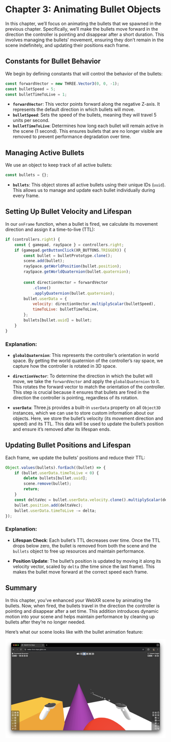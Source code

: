 # Chapter 3: Animating Bullet Objects

In this chapter, we’ll focus on animating the bullets that we spawned in the previous chapter. Specifically, we’ll make the bullets move forward in the direction the controller is pointing and disappear after a short duration. This involves managing the bullets’ movement, ensuring they don’t remain in the scene indefinitely, and updating their positions each frame.

## Constants for Bullet Behavior

We begin by defining constants that will control the behavior of the bullets:

```javascript
const forwardVector = new THREE.Vector3(0, 0, -1);
const bulletSpeed = 5;
const bulletTimeToLive = 1;
```

- **`forwardVector`**: This vector points forward along the negative Z-axis. It represents the default direction in which bullets will move.
- **`bulletSpeed`**: Sets the speed of the bullets, meaning they will travel 5 units per second.
- **`bulletTimeToLive`**: Determines how long each bullet will remain active in the scene (1 second). This ensures bullets that are no longer visible are removed to prevent performance degradation over time.

## Managing Active Bullets

We use an object to keep track of all active bullets:

```javascript
const bullets = {};
```

- **`bullets`**: This object stores all active bullets using their unique IDs (`uuid`). This allows us to manage and update each bullet individually during every frame.

## Setting Up Bullet Velocity and Lifespan

In our `onFrame` function, when a bullet is fired, we calculate its movement direction and assign it a time-to-live (TTL):

```javascript
if (controllers.right) {
	const { gamepad, raySpace } = controllers.right;
	if (gamepad.getButtonClick(XR_BUTTONS.TRIGGER)) {
		const bullet = bulletPrototype.clone();
		scene.add(bullet);
		raySpace.getWorldPosition(bullet.position);
		raySpace.getWorldQuaternion(bullet.quaternion);

		const directionVector = forwardVector
			.clone()
			.applyQuaternion(bullet.quaternion);
		bullet.userData = {
			velocity: directionVector.multiplyScalar(bulletSpeed),
			timeToLive: bulletTimeToLive,
		};
		bullets[bullet.uuid] = bullet;
	}
}
```

### Explanation:

- **`globalQuaternion`**: This represents the controller’s orientation in world space. By getting the world quaternion of the controller’s ray space, we capture how the controller is rotated in 3D space.

- **`directionVector`**: To determine the direction in which the bullet will move, we take the `forwardVector` and apply the `globalQuaternion` to it. This rotates the forward vector to match the orientation of the controller. This step is crucial because it ensures that bullets are fired in the direction the controller is pointing, regardless of its rotation.

- **`userData`**: Three.js provides a built-in `userData` property on all `Object3D` instances, which we can use to store custom information about our objects. Here, we store the bullet’s velocity (its movement direction and speed) and its TTL. This data will be used to update the bullet’s position and ensure it’s removed after its lifespan ends.

## Updating Bullet Positions and Lifespan

Each frame, we update the bullets' positions and reduce their TTL:

```javascript
Object.values(bullets).forEach((bullet) => {
	if (bullet.userData.timeToLive < 0) {
		delete bullets[bullet.uuid];
		scene.remove(bullet);
		return;
	}
	const deltaVec = bullet.userData.velocity.clone().multiplyScalar(delta);
	bullet.position.add(deltaVec);
	bullet.userData.timeToLive -= delta;
});
```

### Explanation:

- **Lifespan Check**: Each bullet’s TTL decreases over time. Once the TTL drops below zero, the bullet is removed from both the scene and the `bullets` object to free up resources and maintain performance.

- **Position Update**: The bullet’s position is updated by moving it along its velocity vector, scaled by `delta` (the time since the last frame). This makes the bullet move forward at the correct speed each frame.

## Summary

In this chapter, you’ve enhanced your WebXR scene by animating the bullets. Now, when fired, the bullets travel in the direction the controller is pointing and disappear after a set time. This addition introduces dynamic motion into your scene and helps maintain performance by cleaning up bullets after they’re no longer needed.

Here’s what our scene looks like with the bullet animation feature:

![Scene with Bullet Animation](./assets/chapter3.png)
